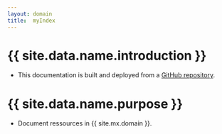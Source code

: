 ```yaml
---
layout: domain
title:  myIndex
---
```

[link]:        #
[repo_source]: #


# {{ site.data.name.introduction }}
- This documentation is built and deployed from a [GitHub repository][repo_source].

# {{ site.data.name.purpose }}
- Document ressources in {{ site.mx.domain }}.

